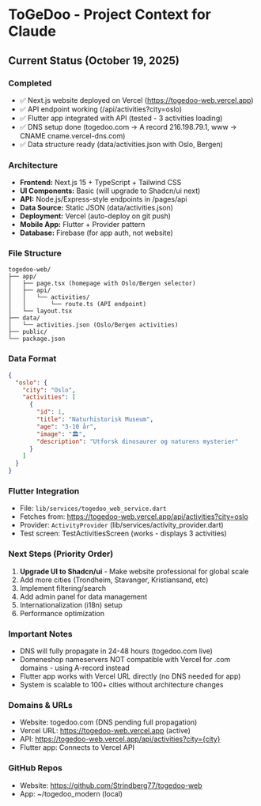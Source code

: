 # ToGeDoo - Project Context for Claude

## Current Status (October 19, 2025)

### Completed
- ✅ Next.js website deployed on Vercel (https://togedoo-web.vercel.app)
- ✅ API endpoint working (/api/activities?city=oslo)
- ✅ Flutter app integrated with API (tested - 3 activities loading)
- ✅ DNS setup done (togedoo.com → A record 216.198.79.1, www → CNAME cname.vercel-dns.com)
- ✅ Data structure ready (data/activities.json with Oslo, Bergen)

### Architecture
- **Frontend:** Next.js 15 + TypeScript + Tailwind CSS
- **UI Components:** Basic (will upgrade to Shadcn/ui next)
- **API:** Node.js/Express-style endpoints in /pages/api
- **Data Source:** Static JSON (data/activities.json)
- **Deployment:** Vercel (auto-deploy on git push)
- **Mobile App:** Flutter + Provider pattern
- **Database:** Firebase (for app auth, not website)

### File Structure
```
togedoo-web/
├── app/
│   ├── page.tsx (homepage with Oslo/Bergen selector)
│   ├── api/
│   │   └── activities/
│   │       └── route.ts (API endpoint)
│   └── layout.tsx
├── data/
│   └── activities.json (Oslo/Bergen activities)
├── public/
└── package.json
```

### Data Format
```json
{
  "oslo": {
    "city": "Oslo",
    "activities": [
      {
        "id": 1,
        "title": "Naturhistorisk Museum",
        "age": "3-10 år",
        "image": "🏛️",
        "description": "Utforsk dinosaurer og naturens mysterier"
      }
    ]
  }
}
```

### Flutter Integration
- File: `lib/services/togedoo_web_service.dart`
- Fetches from: https://togedoo-web.vercel.app/api/activities?city=oslo
- Provider: `ActivityProvider` (lib/services/activity_provider.dart)
- Test screen: TestActivitiesScreen (works - displays 3 activities)

### Next Steps (Priority Order)
1. **Upgrade UI to Shadcn/ui** - Make website professional for global scale
2. Add more cities (Trondheim, Stavanger, Kristiansand, etc)
3. Implement filtering/search
4. Add admin panel for data management
5. Internationalization (i18n) setup
6. Performance optimization

### Important Notes
- DNS will fully propagate in 24-48 hours (togedoo.com live)
- Domeneshop nameservers NOT compatible with Vercel for .com domains - using A-record instead
- Flutter app works with Vercel URL directly (no DNS needed for app)
- System is scalable to 100+ cities without architecture changes

### Domains & URLs
- Website: togedoo.com (DNS pending full propagation)
- Vercel URL: https://togedoo-web.vercel.app (active)
- API: https://togedoo-web.vercel.app/api/activities?city={city}
- Flutter app: Connects to Vercel API

### GitHub Repos
- Website: https://github.com/Strindberg77/togedoo-web
- App: ~/togedoo_modern (local)